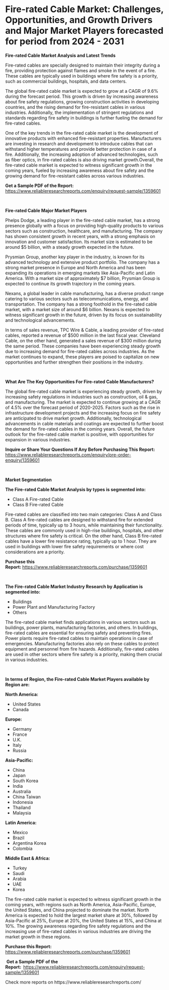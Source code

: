 <p><h1>Fire-rated Cable Market: Challenges, Opportunities, and Growth Drivers and Major Market Players forecasted for period from 2024 - 2031</h1></p><p><strong>Fire-rated Cable Market Analysis and Latest Trends</strong></p>
<p><p>Fire-rated cables are specially designed to maintain their integrity during a fire, providing protection against flames and smoke in the event of a fire. These cables are typically used in buildings where fire safety is a priority, such as commercial buildings, hospitals, and data centers.</p><p>The global fire-rated cable market is expected to grow at a CAGR of 9.6% during the forecast period. This growth is driven by increasing awareness about fire safety regulations, growing construction activities in developing countries, and the rising demand for fire-resistant cables in various industries. Additionally, the implementation of stringent regulations and standards regarding fire safety in buildings is further fueling the demand for fire-rated cables.</p><p>One of the key trends in the fire-rated cable market is the development of innovative products with enhanced fire-resistant properties. Manufacturers are investing in research and development to introduce cables that can withstand higher temperatures and provide better protection in case of a fire. Additionally, the increasing adoption of advanced technologies, such as fiber optics, in fire-rated cables is also driving market growth.Overall, the fire-rated cable market is expected to witness significant growth in the coming years, fueled by increasing awareness about fire safety and the growing demand for fire-resistant cables across various industries.</p></p>
<p><strong>Get a Sample PDF of the Report:&nbsp;</strong> <a href="https://www.reliableresearchreports.com/enquiry/request-sample/1359601">https://www.reliableresearchreports.com/enquiry/request-sample/1359601</a></p>
<p>&nbsp;</p>
<p><strong>Fire-rated Cable Major Market Players</strong></p>
<p><p>Phelps Dodge, a leading player in the fire-rated cable market, has a strong presence globally with a focus on providing high-quality products to various sectors such as construction, healthcare, and manufacturing. The company has shown consistent growth in recent years, with a strong emphasis on innovation and customer satisfaction. Its market size is estimated to be around $5 billion, with a steady growth expected in the future.</p><p>Prysmian Group, another key player in the industry, is known for its advanced technology and extensive product portfolio. The company has a strong market presence in Europe and North America and has been expanding its operations in emerging markets like Asia-Pacific and Latin America. With a market size of approximately $7 billion, Prysmian Group is expected to continue its growth trajectory in the coming years.</p><p>Nexans, a global leader in cable manufacturing, has a diverse product range catering to various sectors such as telecommunications, energy, and transportation. The company has a strong foothold in the fire-rated cable market, with a market size of around $6 billion. Nexans is expected to witness significant growth in the future, driven by its focus on sustainability and technological advancements.</p><p>In terms of sales revenue, TPC Wire & Cable, a leading provider of fire-rated cables, reported a revenue of $500 million in the last fiscal year. Cleveland Cable, on the other hand, generated a sales revenue of $300 million during the same period. These companies have been experiencing steady growth due to increasing demand for fire-rated cables across industries. As the market continues to expand, these players are poised to capitalize on new opportunities and further strengthen their positions in the industry.</p></p>
<p>&nbsp;</p>
<p><strong>What Are The Key Opportunities For Fire-rated Cable Manufacturers?</strong></p>
<p><p>The global fire-rated cable market is experiencing steady growth, driven by increasing safety regulations in industries such as construction, oil & gas, and manufacturing. The market is expected to continue growing at a CAGR of 4.5% over the forecast period of 2020-2025. Factors such as the rise in infrastructure development projects and the increasing focus on fire safety are anticipated to drive market growth. Additionally, technological advancements in cable materials and coatings are expected to further boost the demand for fire-rated cables in the coming years. Overall, the future outlook for the fire-rated cable market is positive, with opportunities for expansion in various industries.</p></p>
<p><strong>Inquire or Share Your Questions If Any Before Purchasing This Report:</strong> <a href="https://www.reliableresearchreports.com/enquiry/pre-order-enquiry/1359601">https://www.reliableresearchreports.com/enquiry/pre-order-enquiry/1359601</a></p>
<p>&nbsp;</p>
<p><strong>Market Segmentation</strong></p>
<p><strong>The Fire-rated Cable Market Analysis by types is segmented into:</strong></p>
<p><ul><li>Class A Fire-rated Cable</li><li>Class B Fire-rated Cable</li></ul></p>
<p><p>Fire-rated cables are classified into two main categories: Class A and Class B. Class A fire-rated cables are designed to withstand fire for extended periods of time, typically up to 3 hours, while maintaining their functionality. These cables are commonly used in high-rise buildings, hospitals, and other structures where fire safety is critical. On the other hand, Class B fire-rated cables have a lower fire resistance rating, typically up to 1 hour. They are used in buildings with lower fire safety requirements or where cost considerations are a priority.</p></p>
<p><strong>Purchase this Report:&nbsp;</strong><a href="https://www.reliableresearchreports.com/purchase/1359601">https://www.reliableresearchreports.com/purchase/1359601</a></p>
<p>&nbsp;</p>
<p><strong>The Fire-rated Cable Market Industry Research by Application is segmented into:</strong></p>
<p><ul><li>Buildings</li><li>Power Plant and Manufacturing Factory</li><li>Others</li></ul></p>
<p><p>The fire-rated cable market finds applications in various sectors such as buildings, power plants, manufacturing factories, and others. In buildings, fire-rated cables are essential for ensuring safety and preventing fires. Power plants require fire-rated cables to maintain operations in case of emergencies. Manufacturing factories also rely on these cables to protect equipment and personnel from fire hazards. Additionally, fire-rated cables are used in other sectors where fire safety is a priority, making them crucial in various industries.</p></p>
<p>&nbsp;</p>
<p><strong>In terms of Region, the Fire-rated Cable Market Players available by Region are:</strong></p>
<p>
    <p> <strong> North America: </strong>
        <ul>
            <li>United States</li>
            <li>Canada</li>
        </ul>
        </p> 
    <p> <strong> Europe: </strong>
        <ul>
            <li>Germany</li>
            <li>France</li>
            <li>U.K.</li>
            <li>Italy</li>
            <li>Russia</li>
        </ul>
        </p> 
    <p> <strong> Asia-Pacific: </strong>
        <ul>
            <li>China</li>
            <li>Japan</li>
            <li>South Korea</li>
            <li>India</li>
            <li>Australia</li>
            <li>China Taiwan</li>
            <li>Indonesia</li>
            <li>Thailand</li>
            <li>Malaysia</li>
        </ul>
        </p> 
    <p> <strong> Latin America: </strong>
        <ul>
            <li>Mexico</li>
            <li>Brazil</li>
            <li>Argentina Korea</li>
            <li>Colombia</li>
        </ul>
        </p> 
    <p> <strong> Middle East & Africa: </strong>
        <ul>
            <li>Turkey</li>
            <li>Saudi</li>
            <li>Arabia</li>
            <li>UAE</li>
            <li>Korea</li>
        </ul>
    </p>
    </p>
<p><p>The fire-rated cable market is expected to witness significant growth in the coming years, with regions such as North America, Asia-Pacific, Europe, the United States, and China projected to dominate the market. North America is expected to hold the largest market share at 30%, followed by Asia-Pacific at 25%, Europe at 20%, the United States at 15%, and China at 10%. The growing awareness regarding fire safety regulations and the increasing use of fire-rated cables in various industries are driving the market growth in these regions.</p></p>
<p><strong>Purchase this Report: </strong><a href="https://www.reliableresearchreports.com/purchase/1359601">https://www.reliableresearchreports.com/purchase/1359601</a></p>
<p>&nbsp;<strong>Get a Sample PDF of the Report:&nbsp;&nbsp;</strong><a href="https://www.reliableresearchreports.com/enquiry/request-sample/1359601">https://www.reliableresearchreports.com/enquiry/request-sample/1359601</a></p>
<p><strong></strong></p>
<p>Check more reports on https://www.reliableresearchreports.com/</p>